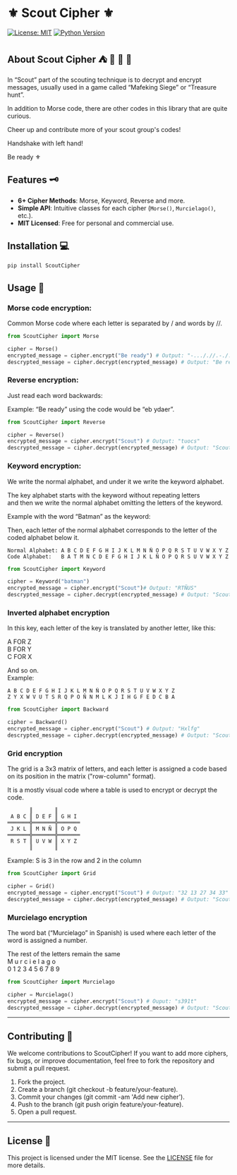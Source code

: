 # ⚜ Scout Cipher ⚜

[![License: MIT](https://img.shields.io/badge/License-MIT-blue.svg)](https://opensource.org/licenses/MIT) [![Python Version](https://img.shields.io/badge/python-3.10%2B-blue)](https://www.python.org/)

## About Scout Cipher ⛺ 🌙 🎒 🔦

In “Scout” part of the scouting technique is to decrypt and encrypt messages, usually used in a game called “Mafeking Siege” or “Treasure hunt”.

In addition to Morse code, there are other codes in this library that are quite curious.

Cheer up and contribute more of your scout group's codes!

Handshake with left hand!

Be ready ⚜️

## Features 🗝️

- **6+ Cipher Methods**: Morse, Keyword, Reverse and more.
- **Simple API**: Intuitive classes for each cipher (`Morse()`, `Murcielago()`, etc.).
- **MIT Licensed**: Free for personal and commercial use.

## Installation 💻

```bash
pip install ScoutCipher
```

## Usage 🚀

### Morse code encryption:

Common Morse code where each letter is separated by / and words by //.

```python
from ScoutCipher import Morse

cipher = Morse()
encrypted_message = cipher.encrypt("Be ready") # Output: "-..././/.-././.-/-../-.--"
descrypted_message = cipher.decrypt(encrypted_message) # Output: "Be ready"
```

### Reverse encryption:

Just read each word backwards:

Example: “Be ready” using the code would be “eb ydaer”.

```python
from ScoutCipher import Reverse

cipher = Reverse()
encrypted_message = cipher.encrypt("Scout") # Output: "tuocs"
descrypted_message = cipher.decrypt(encrypted_message) # Output: "Scout"
```

### Keyword encryption:

We write the normal alphabet, and under it we write the keyword alphabet.

The key alphabet starts with the keyword without repeating letters  
and then we write the normal alphabet omitting the letters of the keyword.

Example with the word “Batman” as the keyword:

Then, each letter of the normal alphabet corresponds to the letter of the coded alphabet below it.

```asciiart
Normal Alphabet: A B C D E F G H I J K L M N Ñ O P Q R S T U V W X Y Z
Code Alphabet:   B A T M N C D E F G H I J K L Ñ O P Q R S U V W X Y Z
```

```python
from ScoutCipher import Keyword

cipher = Keyword("batman")
encrypted_message = cipher.encrypt("Scout")# Output: "RTÑUS"
descrypted_message = cipher.decrypt(encrypted_message) # Output: "Scout"
```

### Inverted alphabet encryption

In this key, each letter of the key is translated by another letter, like this:

A FOR Z  
B FOR Y  
C FOR X

And so on.  
Example:

```asciiart
A B C D E F G H I J K L M N Ñ O P Q R S T U V W X Y Z
Z Y X W V U T S R Q P O Ñ N M L K J I H G F E D C B A
```

```python
from ScoutCipher import Backward

cipher = Backward()
encrypted_message = cipher.encrypt("Scout") # Output: "Hxlfg"
descrypted_message = cipher.decrypt(encrypted_message) # Output: "Scout"
```

### Grid encryption

The grid is a 3x3 matrix of letters, and each letter is assigned a code based on its position in the matrix ("row-column" format).

It is a mostly visual code where a table is used to encrypt or decrypt the code.

```asciiart
       ║       ║
 A B C ║ D E F ║ G H I
═══════╬═══════╬═══════
 J K L ║ M N Ñ ║ O P Q
═══════╬═══════╬═══════
 R S T ║ U V W ║ X Y Z
       ║       ║
```

Example:
S is 3 in the row and 2 in the column

```python
from ScoutCipher import Grid

cipher = Grid()
encrypted_message = cipher.encrypt("Scout") # Output: "32 13 27 34 33"
descrypted_message = cipher.decrypt(encrypted_message) # Output: "Scout"
```

### Murcielago encryption

The word bat (“Murcielago” in Spanish) is used where each letter of the word is assigned a number.

The rest of the letters remain the same  
M u r c i e l a g o  
0 1 2 3 4 5 6 7 8 9

```python
from ScoutCipher import Murcielago

cipher = Murcielago()
encrypted_message = cipher.encrypt("Scout") # Ouput: "s391t"
descrypted_message = cipher.decrypt(encrypted_message) # Output: "Scout"

```

---

## Contributing 🤝

We welcome contributions to ScoutCipher! If you want to add more ciphers, fix bugs, or improve documentation, feel free to fork the repository and submit a pull request.

1. Fork the project.
2. Create a branch (git checkout -b feature/your-feature).
3. Commit your changes (git commit -am 'Add new cipher').
4. Push to the branch (git push origin feature/your-feature).
5. Open a pull request.

---

## License 📜

This project is licensed under the MIT license. See the [LICENSE](LICENSE) file for more details.
